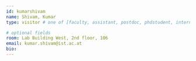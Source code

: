 ```yaml
---
id: kumarshivam
name: Shivam, Kumar
type: visitor # one of [faculty, assistant, postdoc, phdstudent, intern]

# optional fields
room: Lab Building West, 2nd floor, 106
email: kumar.shivam@ist.ac.at
bio:
---
```

